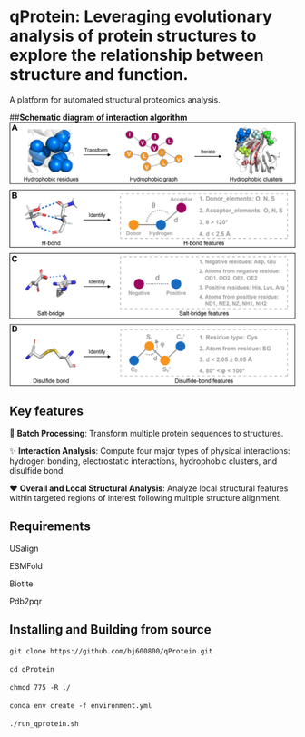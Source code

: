 # qProtein: Leveraging evolutionary analysis of protein structures to explore the relationship between structure and function.

A platform for automated structural proteomics analysis.

##**Schematic diagram of interaction algorithm**
![Interaction algorithm](https://github.com/bj600800/qProtein/blob/main/interaction_algorithm.png)


## Key features
:rocket: **Batch Processing**: Transform multiple protein sequences to structures.

:sparkles: **Interaction Analysis**: Compute four major types of physical interactions: hydrogen bonding, electrostatic interactions, hydrophobic clusters, and disulfide bond.

:heart: **Overall and Local Structural Analysis**: Analyze local structural features within targeted regions of interest following multiple structure alignment.

## Requirements
USalign

ESMFold

Biotite

Pdb2pqr

## Installing and Building from source

```
git clone https://github.com/bj600800/qProtein.git

cd qProtein

chmod 775 -R ./

conda env create -f environment.yml

./run_qprotein.sh
```
